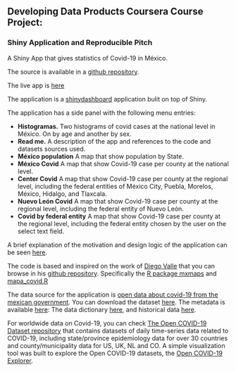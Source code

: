 ## Developing Data Products Coursera Course Project: 

### Shiny Application and Reproducible Pitch

A Shiny App that gives statistics of Covid-19 in México. 

The source is available in a [github repository](https://github.com/ArnulfoPerez/shiny).

The live app is [here](https://zintegra.shinyapps.io/shiny/)

The application is a [shinydashboard](https://rstudio.github.io/shinydashboard/) application bulit on top of Shiny.

The application has a side panel with the following menu entries:

- **Histogramas.** Two histograms of covid cases at the national level in México. On by age and another by sex.
- **Read me.** A description of the app and references to the code and datasets sources used.
- **México population** A map that show population by State.
- **México Covid** A map that show Covid-19 case per county at the national level.
- **Center Covid** A map that show Covid-19 case per county at the regional level, including the federal entities of México City, Puebla, Morelos, México, Hidalgo, and Tlaxcala.
- **Nuevo León Covid** A map that show Covid-19 case per county at the regional level, including the federal entity of Nuevo León.
- **Covid by federal entity** A map that show Covid-19 case per county at the regional level, including the federal entity chosen by the user on the select text field.

A brief explanation of the motivation and design logic of the application can be seen [here](https://arnulfoperez.github.io/shiny/pitch.html).

The code is based and inspired on the work of [Diego Valle](https://www.diegovalle.net/) that you can browse in his [github repository](https://github.com/diegovalle). Specifically the [R package mxmaps](https://github.com/diegovalle/mxmaps) and [mapa_covid.R](https://gist.github.com/diegovalle/9e72ecc855f720aa645e33494d6efcb8)
 
 The data source for the application is [open data about covid-19 from the mexican government](https://datos.gob.mx/busca/dataset/informacion-referente-a-casos-covid-19-en-mexico). You can download the dataset [here](http://187.191.75.115/gobmx/salud/datos_abiertos/datos_abiertos_covid19.zip). The metadata is available [here](https://www.gob.mx/salud/documentos/datos-abiertos-152127): The data dictionary [here](http://187.191.75.115/gobmx/salud/datos_abiertos/diccionario_datos_covid19.zip), and historical data [here](https://www.gob.mx/salud/documentos/datos-abiertos-bases-historicas-direccion-general-de-epidemiologia).
 
 For worldwide data on Covid-19, you can check [The Open COVID-19 Dataset repository](https://github.com/open-covid-19/data) that contains datasets of daily time-series data related to COVID-19, including state/province epidemiology data for over 30 countries and county/municipality data for US, UK, NL and CO. A simple visualization tool was built to explore the Open COVID-19 datasets, the [Open COVID-19 Explorer](https://open-covid-19.github.io/explorer).

